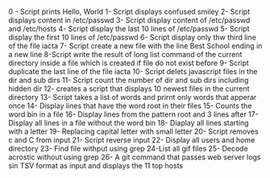 0 - Script prints Hello, World
1- Script displays confused smiley
2- Script displays content in /etc/passwd
3- Script display content of /etc/passwd and /etc/hosts
4- Script display the last 10 lines of /etc/passwd
5- Script display the first 10 lines of /etc/passwd
6- Script display only thw third line of the file iacta
7- Script create a new file with the line Best School ending in a new line
8-Script write the result of long list command of the current directory inside a file which is created if file do not exist before
9- Script duplicate the last line of the file iacta
10- Script delets javascript files in the dir and sub dirs
11- Script count the number of dir and sub dirs including hidden dir
12- creates a script that displays 10 newest files in the current directory
13- Script takes a list of words and prirnt only words that apperar once
14- Display lines that have the word root in their files
15- Counts the word bin in a file
16- Display lines from the pattern root and 3 lines after
17- Display all lines in a file without the word bin
18- Diaplay all lines starting with a letter
19- Replacing capital letter with small letter
20- Script removes c and C from input
21- Script reverse input
22- Display all users and home directory
23- Find file withput using grep
24-List all gif files
25- Decode acrostic without using grep
26- A git command that passes web server logs sin TSV format as input and displays the 11 top hosts
